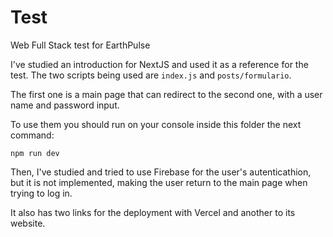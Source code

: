 # Test
Web Full Stack test for EarthPulse

I've studied an introduction for NextJS and used it as a reference for the test.
The two scripts being used are `index.js` and `posts/formulario`.

The first one is a main page that can redirect to the second one, with a user name and password input.

To use them you should run on your console inside this folder the next command:

`npm run dev`

Then, I've studied and tried to use Firebase for the user's autenticathion, but it is not implemented, making the user return to the main page when trying to log in.

It also has two links for the deployment with Vercel and another to its website.
